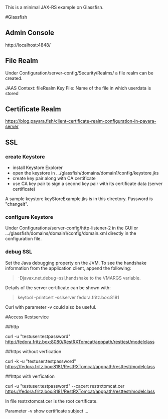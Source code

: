 This is a minimal JAX-RS example on Glassfish.

#Glassfish

## Admin Console

http://localhost:4848/

## File Realm 

Under Configuration/server-config/Security/Realms/ a file realm can be created.

JAAS Context: fileRealm
Key File: Name of the file in which userdata is stored

## Certificate Realm

https://blog.payara.fish/client-certificate-realm-configuration-in-payara-server

## SSL

### create Keystore

* install Keystore Explorer 
* open the keystore in .../glassfish/domains/domain1/config/keystore.jks
* create key pair along with CA certificate
* use CA key pair to sign a second key pair with its certificate data (server certificate)

A sample keystore keyStoreExample.jks is in this directory. Password is "changeit".

### configure Keystore 

Under Configurations/server-config/http-listener-2 in the GUI or .../glassfish/domains/domain1/config/domain.xml directly in the configuration file.



### debug SSL

Set the Java debugging property on the JVM. To see the handshake information from the application client, append the following:

> -Djavax.net.debug=ssl,handshake to the VMARGS variable.

Details of the server certificate can be shown with:

> keytool  -printcert -sslserver fedora.fritz.box:8181

Curl with parameter -v could also be useful.
 

#Access Restservice 

##http 

curl -u "testuser:testpassword" http://fedora.fritz.box:8080/RestRXTomcat/apppath/resttest/modelclass

##https without verfication

curl -k -u "testuser:testpassword" https://fedora.fritz.box:8181/RestRXTomcat/apppath/resttest/modelclass

##https with verfication


curl  -u "testuser:testpassword" --cacert restrxtomcat.cer https://fedora.fritz.box:8181/RestRXTomcat/apppath/resttest/modelclass

In file restrxtomcat.cer is the root certificate.

Parameter -v show certificate subject ...


